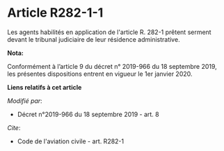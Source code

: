 # Article R282-1-1

Les agents habilités en application de l'article R. 282-1 prêtent serment devant le   tribunal judiciaire de leur résidence
administrative.

**Nota:**

Conformément à l’article 9 du décret n° 2019-966 du 18 septembre 2019, les présentes dispositions entrent en vigueur le 1er
janvier 2020.

**Liens relatifs à cet article**

_Modifié par_:

  - Décret n°2019-966 du 18 septembre 2019 - art. 8

_Cite_:

  - Code de l'aviation civile - art. R282-1
